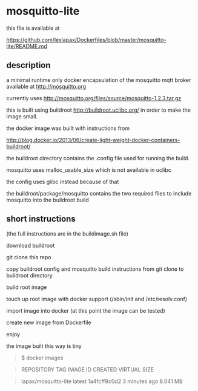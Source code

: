 mosquitto-lite
==============

this file is available at

https://github.com/lexlapax/Dockerfiles/blob/master/mosquitto-lite/README.md


description
-----------
a minimal runtime only docker encapsulation of the mosquitto mqtt broker available at  http://mosquitto.org

currently uses http://mosquitto.org/files/source/mosquitto-1.2.3.tar.gz

this is built using buildroot http://buildroot.uclibc.org/ in order to make the image small.

the docker image was built with instructions from 

http://blog.docker.io/2013/06/create-light-weight-docker-containers-buildroot/

the buildroot directory contains the .config file used for running the build.

mosquitto uses malloc_usable_size which is not available in uclibc

the config uses glibc instead because of that

the buildroot/package/mosquitto contains the two required files to include mosquitto into the buildroot build


short instructions 
------------------
(the full instructions are in the buildimage.sh file)

download buildroot 

git clone this repo

copy buildroot config and mosquitto build instructions from git clone to buildroot directory

build root image

touch up root image with docker support (/sbin/init and /etc/resolv.conf)

import image into docker (at this point the image can be tested)

create new image from Dockerfile

enjoy


the image built this way is tiny


> $ docker images

> REPOSITORY              TAG                 IMAGE ID            CREATED             VIRTUAL SIZE

> lapax/mosquitto-lite    latest              1a4fcff8c0d2        3 minutes ago       8.041 MB

